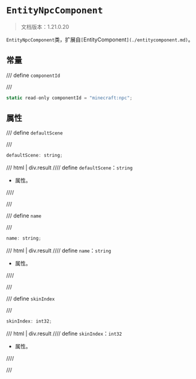 # `EntityNpcComponent`

> 文档版本：1.21.0.20

`EntityNpcComponent`类，扩展自`[`EntityComponent`](./entitycomponent.md)`。

## 常量

/// define
`componentId`


///

```js
static read-only componentId = "minecraft:npc";
```


## 属性

/// define
`defaultScene`


///

```js
defaultScene: string;
```

/// html | div.result
//// define
`defaultScene`：`string`

- 属性。


////

///


/// define
`name`


///

```js
name: string;
```

/// html | div.result
//// define
`name`：`string`

- 属性。


////

///


/// define
`skinIndex`


///

```js
skinIndex: int32;
```

/// html | div.result
//// define
`skinIndex`：`int32`

- 属性。


////

///

